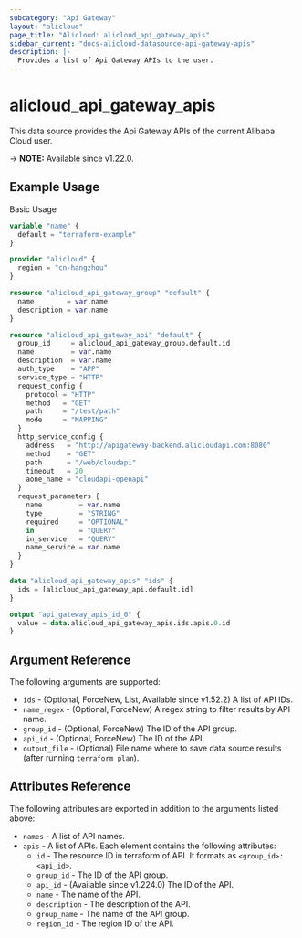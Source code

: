 ```yaml
---
subcategory: "Api Gateway"
layout: "alicloud"
page_title: "Alicloud: alicloud_api_gateway_apis"
sidebar_current: "docs-alicloud-datasource-api-gateway-apis"
description: |-
  Provides a list of Api Gateway APIs to the user.
---
```


# alicloud_api_gateway_apis

This data source provides the Api Gateway APIs of the current Alibaba Cloud user.

-> **NOTE:** Available since v1.22.0.

## Example Usage

Basic Usage

```terraform
variable "name" {
  default = "terraform-example"
}

provider "alicloud" {
  region = "cn-hangzhou"
}

resource "alicloud_api_gateway_group" "default" {
  name        = var.name
  description = var.name
}

resource "alicloud_api_gateway_api" "default" {
  group_id     = alicloud_api_gateway_group.default.id
  name         = var.name
  description  = var.name
  auth_type    = "APP"
  service_type = "HTTP"
  request_config {
    protocol = "HTTP"
    method   = "GET"
    path     = "/test/path"
    mode     = "MAPPING"
  }
  http_service_config {
    address   = "http://apigateway-backend.alicloudapi.com:8080"
    method    = "GET"
    path      = "/web/cloudapi"
    timeout   = 20
    aone_name = "cloudapi-openapi"
  }
  request_parameters {
    name         = var.name
    type         = "STRING"
    required     = "OPTIONAL"
    in           = "QUERY"
    in_service   = "QUERY"
    name_service = var.name
  }
}

data "alicloud_api_gateway_apis" "ids" {
  ids = [alicloud_api_gateway_api.default.id]
}

output "api_gateway_apis_id_0" {
  value = data.alicloud_api_gateway_apis.ids.apis.0.id
}
```

## Argument Reference

The following arguments are supported:

* `ids` - (Optional, ForceNew, List, Available since v1.52.2) A list of API IDs.
* `name_regex` - (Optional, ForceNew) A regex string to filter results by API name.
* `group_id` - (Optional, ForceNew) The ID of the API group.
* `api_id` - (Optional, ForceNew) The ID of the API.
* `output_file` - (Optional) File name where to save data source results (after running `terraform plan`).

## Attributes Reference

The following attributes are exported in addition to the arguments listed above:

* `names` - A list of API names.
* `apis` - A list of APIs. Each element contains the following attributes:
  * `id` - The resource ID in terraform of API. It formats as `<group_id>:<api_id>`.
  * `group_id` - The ID of the API group.
  * `api_id` - (Available since v1.224.0) The ID of the API.
  * `name` - The name of the API.
  * `description` - The description of the API.
  * `group_name` - The name of the API group.
  * `region_id` - The region ID of the API.
